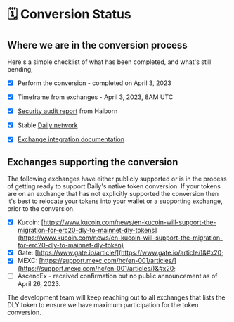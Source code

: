 # 🗓 Conversion Status

## Where we are in the conversion process

Here's a simple checklist of what has been completed, and what's still pending,&#x20;

* [x] Perform the conversion - completed on April 3, 2023
* [x] Timeframe from exchanges - April 3, 2023, 8AM UTC
* [x] [Security audit report](https://github.com/HalbornSecurity/PublicReports/blob/master/L1%20Audits/Daily\_Node\_EVM\_L1\_Security\_Audit\_Report\_Halborn\_Final.pdf) from Halborn&#x20;
* [x] Stable [Daily network](https://explorer.mainnet.dailycrypto.me/)
* [x] [Exchange integration documentation](../faq/exchange-integration.md)



## Exchanges supporting the conversion

The following exchanges have either publicly supported or is in the process of getting ready to support Daily's native token conversion. If your tokens are on an exchange that has not explicitly supported the conversion then it's best to relocate your tokens into your wallet or a supporting exchange, prior to the conversion.&#x20;

* [x] Kucoin: [https://www.kucoin.com/news/en-kucoin-will-support-the-migration-for-erc20-dly-to-mainnet-dly-tokens](https://www.kucoin.com/news/en-kucoin-will-support-the-migration-for-erc20-dly-to-mainnet-dly-token)
* [x] Gate: [https://www.gate.io/article/](https://www.gate.io/article/)&#x20;
* [x] MEXC: [https://support.mexc.com/hc/en-001/articles/](https://support.mexc.com/hc/en-001/articles/)&#x20;
* [ ] AscendEx - received confirmation but no public announcement as of April 26, 2023.&#x20;

The development team will keep reaching out to all exchanges that lists the DLY token to ensure we have maximum participation for the token conversion.&#x20;

